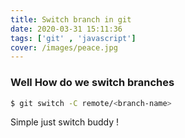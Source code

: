 ```yaml
---
title: Switch branch in git
date: 2020-03-31 15:11:36
tags: ['git' , 'javascript']
cover: /images/peace.jpg
---
```


### Well How do we switch branches


```bash
$ git switch -C remote/<branch-name>
```

Simple just switch buddy ! 


